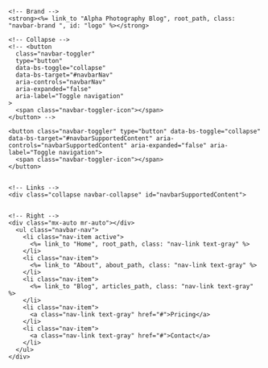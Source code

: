 <nav class="navbar fixed-top navbar-expand-lg navbar-dark scrolling-navbar">
  <div class="container">

    <!-- Brand -->
    <strong><%= link_to "Alpha Photography Blog", root_path, class: "navbar-brand ", id: "logo" %></strong>

    <!-- Collapse -->
    <!-- <button
      class="navbar-toggler"
      type="button"
      data-bs-toggle="collapse"
      data-bs-target="#navbarNav"
      aria-controls="navbarNav"
      aria-expanded="false"
      aria-label="Toggle navigation"
    >
      <span class="navbar-toggler-icon"></span>
    </button> -->

    <button class="navbar-toggler" type="button" data-bs-toggle="collapse" data-bs-target="#navbarSupportedContent" aria-controls="navbarSupportedContent" aria-expanded="false" aria-label="Toggle navigation">
      <span class="navbar-toggler-icon"></span>
    </button>


    <!-- Links -->
    <div class="collapse navbar-collapse" id="navbarSupportedContent">


    <!-- Right -->
    <div class="mx-auto mr-auto"></div>
      <ul class="navbar-nav">
        <li class="nav-item active">
          <%= link_to "Home", root_path, class: "nav-link text-gray" %>
        </li>
        <li class="nav-item">
          <%= link_to "About", about_path, class: "nav-link text-gray" %>
        </li>
        <li class="nav-item">
          <%= link_to "Blog", articles_path, class: "nav-link text-gray" %>
        </li>
        <li class="nav-item">
          <a class="nav-link text-gray" href="#">Pricing</a>
        </li>
        <li class="nav-item">
          <a class="nav-link text-gray" href="#">Contact</a>
        </li>
      </ul>
    </div>
  </div>
</nav>
